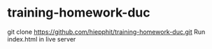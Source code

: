 # training-homework-duc
git clone https://github.com/hiepphit/training-homework-duc.git
Run index.html in live server
